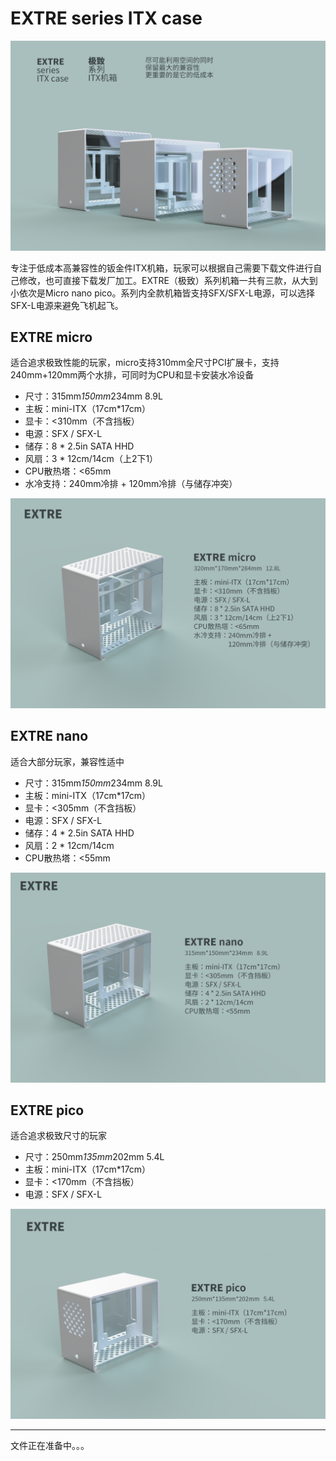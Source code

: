 # EXTRE series ITX case
![main](https://github.com/AngeeloLee/EXTRE-ITX-case/blob/master/images/main.png)

专注于低成本高兼容性的钣金件ITX机箱，玩家可以根据自己需要下载文件进行自己修改，也可直接下载发厂加工。EXTRE（极致）系列机箱一共有三款，从大到小依次是Micro nano pico。系列内全款机箱皆支持SFX/SFX-L电源，可以选择SFX-L电源来避免飞机起飞。

## EXTRE micro
适合追求极致性能的玩家，micro支持310mm全尺寸PCI扩展卡，支持240mm+120mm两个水排，可同时为CPU和显卡安装水冷设备
- 尺寸：315mm*150mm*234mm 8.9L
- 主板：mini-ITX（17cm*17cm）
- 显卡：<310mm（不含挡板）
- 电源：SFX / SFX-L
- 储存：8 * 2.5in SATA HHD
- 风扇：3 * 12cm/14cm（上2下1）
- CPU散热塔：<65mm
- 水冷支持：240mm冷排 + 120mm冷排（与储存冲突）

![micro](https://github.com/AngeeloLee/EXTRE-ITX-case/blob/master/images/micro.png)

## EXTRE nano
适合大部分玩家，兼容性适中
- 尺寸：315mm*150mm*234mm 8.9L
- 主板：mini-ITX（17cm*17cm）
- 显卡：<305mm（不含挡板）
- 电源：SFX / SFX-L
- 储存：4 * 2.5in SATA HHD
- 风扇：2 * 12cm/14cm
- CPU散热塔：<55mm

![nano](https://github.com/AngeeloLee/EXTRE-ITX-case/blob/master/images/nano.png)

## EXTRE pico
适合追求极致尺寸的玩家
- 尺寸：250mm*135mm*202mm 5.4L
- 主板：mini-ITX（17cm*17cm）
- 显卡：<170mm（不含挡板）
- 电源：SFX / SFX-L

![nano](https://github.com/AngeeloLee/EXTRE-ITX-case/blob/master/images/pico.png)

------
文件正在准备中。。。
